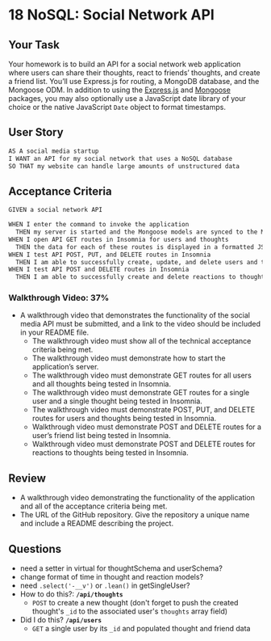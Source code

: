 # 18 NoSQL: Social Network API
## Your Task
Your homework is to build an API for a social network web application where users can share their thoughts, react to friends’ thoughts, and create a friend list. You’ll use Express.js for routing, a MongoDB database, and the Mongoose ODM. In addition to using the [Express.js](https://www.npmjs.com/package/express) and [Mongoose](https://www.npmjs.com/package/mongoose) packages, you may also optionally use a JavaScript date library of your choice or the native JavaScript `Date` object to format timestamps.

## User Story
```md
AS A social media startup
I WANT an API for my social network that uses a NoSQL database
SO THAT my website can handle large amounts of unstructured data
```

## Acceptance Criteria
```md
GIVEN a social network API

WHEN I enter the command to invoke the application
  THEN my server is started and the Mongoose models are synced to the MongoDB database
WHEN I open API GET routes in Insomnia for users and thoughts
  THEN the data for each of these routes is displayed in a formatted JSON
WHEN I test API POST, PUT, and DELETE routes in Insomnia
  THEN I am able to successfully create, update, and delete users and thoughts in my database
WHEN I test API POST and DELETE routes in Insomnia
  THEN I am able to successfully create and delete reactions to thoughts and add and remove friends to a user’s friend list
```

### Walkthrough Video: 37%
* A walkthrough video that demonstrates the functionality of the social media API must be submitted, and a link to the video should be included in your README file.
  * The walkthrough video must show all of the technical acceptance criteria being met.
  * The walkthrough video must demonstrate how to start the application’s server.
  * The walkthrough video must demonstrate GET routes for all users and all thoughts being tested in Insomnia.
  * The walkthrough video must demonstrate GET routes for a single user and a single thought being tested in Insomnia.
  * The walkthrough video must demonstrate POST, PUT, and DELETE routes for users and thoughts being tested in Insomnia.
  * Walkthrough video must demonstrate POST and DELETE routes for a user’s friend list being tested in Insomnia.
  * Walkthrough video must demonstrate POST and DELETE routes for reactions to thoughts being tested in Insomnia.

## Review
* A walkthrough video demonstrating the functionality of the application and all of the acceptance criteria being met.
* The URL of the GitHub repository. Give the repository a unique name and include a README describing the project.

## Questions
* need a setter in virtual for thoughtSchema and userSchema?
* change format of time in thought and reaction models?
* need `.select('-__v')` or `.lean()` in getSingleUser?
* How to do this?:
  **`/api/thoughts`**
  * `POST` to create a new thought (don't forget to push the created thought's `_id` to the associated user's `thoughts` array field)
  <!-- $push (activity 21 create comment) also kind of like addAssignment in miniproject -->
* Did I do this?
  **`/api/users`**
  * `GET` a single user by its `_id` and populated thought and friend data
